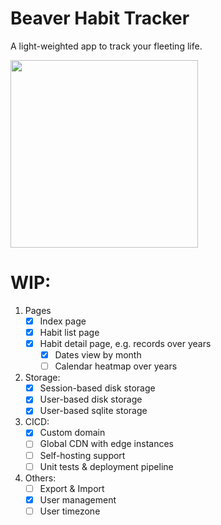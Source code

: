 # Beaver Habit Tracker

A light-weighted app to track your fleeting life.

<img src='https://github.com/daya0576/beaverhabits/assets/6239652/93da4764-0050-4128-8057-f05f767b6e16' width='300'>

# WIP:

1. Pages
   - [x] Index page
   - [x] Habit list page
   - [x] Habit detail page, e.g. records over years
     - [x] Dates view by month
     - [ ] Calendar heatmap over years
2. Storage:
   - [x] Session-based disk storage
   - [x] User-based disk storage
   - [x] User-based sqlite storage
3. CICD:
   - [x] Custom domain
   - [ ] Global CDN with edge instances
   - [ ] Self-hosting support
   - [ ] Unit tests & deployment pipeline
4. Others:
   - [ ] Export & Import
   - [x] User management
   - [ ] User timezone
